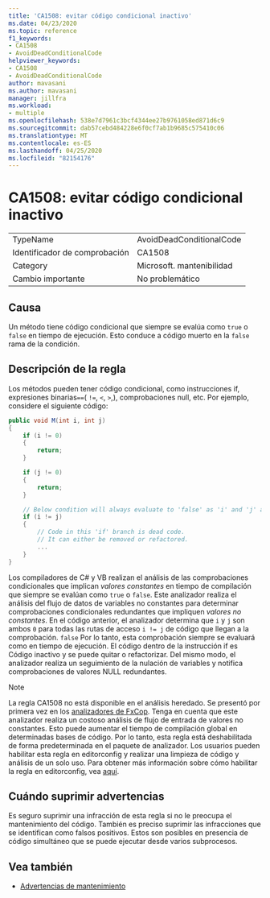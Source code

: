 ```yaml
---
title: 'CA1508: evitar código condicional inactivo'
ms.date: 04/23/2020
ms.topic: reference
f1_keywords:
- CA1508
- AvoidDeadConditionalCode
helpviewer_keywords:
- CA1508
- AvoidDeadConditionalCode
author: mavasani
ms.author: mavasani
manager: jillfra
ms.workload:
- multiple
ms.openlocfilehash: 538e7d7961c3bcf4344ee27b9761058ed871d6c9
ms.sourcegitcommit: dab57cebd484228e6f0cf7ab1b9685c575410c06
ms.translationtype: MT
ms.contentlocale: es-ES
ms.lasthandoff: 04/25/2020
ms.locfileid: "82154176"
---
```

# <a name="ca1508-avoid-dead-conditional-code"></a>CA1508: evitar código condicional inactivo

|||
|-|-|
|TypeName|AvoidDeadConditionalCode|
|Identificador de comprobación|CA1508|
|Category|Microsoft. mantenibilidad|
|Cambio importante|No problemático|

## <a name="cause"></a>Causa

Un método tiene código condicional que siempre se evalúa como `true` o `false` en tiempo de ejecución. Esto conduce a código muerto en la `false` rama de la condición.

## <a name="rule-description"></a>Descripción de la regla

Los métodos pueden tener código condicional, como instrucciones if, expresiones binarias`==`( `!=`, `<`, `>`,), comprobaciones null, etc. Por ejemplo, considere el siguiente código:

```csharp
public void M(int i, int j)
{
    if (i != 0)
    {
        return;
    }

    if (j != 0)
    {
        return;
    }

    // Below condition will always evaluate to 'false' as 'i' and 'j' are both '0' here.
    if (i != j)
    {
        // Code in this 'if' branch is dead code.
        // It can either be removed or refactored.
        ...
    }
}
```

Los compiladores de C# y VB realizan el análisis de las comprobaciones condicionales que implican _valores constantes_ en tiempo de compilación que siempre se evalúan como `true` o `false`. Este analizador realiza el análisis del flujo de datos de variables no constantes para determinar comprobaciones condicionales redundantes que impliquen _valores no constantes_. En el código anterior, el analizador determina que `i` y `j` son ambos `0` para todas las rutas de acceso `i != j` de código que llegan a la comprobación. `false` Por lo tanto, esta comprobación siempre se evaluará como en tiempo de ejecución. El código dentro de la instrucción if es Código inactivo y se puede quitar o refactorizar. Del mismo modo, el analizador realiza un seguimiento de la nulación de variables y notifica comprobaciones de valores NULL redundantes.

> [!NOTE]
> La regla CA1508 no está disponible en el análisis heredado. Se presentó por primera vez en los [analizadores de FxCop](https://www.nuget.org/packages/Microsoft.CodeAnalysis.FxCopAnalyzers).
> Tenga en cuenta que este analizador realiza un costoso análisis de flujo de entrada de valores no constantes. Esto puede aumentar el tiempo de compilación global en determinadas bases de código. Por lo tanto, esta regla está deshabilitada de forma predeterminada en el paquete de analizador. Los usuarios pueden habilitar esta regla en editorconfig y realizar una limpieza de código y análisis de un solo uso. Para obtener más información sobre cómo habilitar la regla en editorconfig, vea [aquí](https://docs.microsoft.com/visualstudio/code-quality/use-roslyn-analyzers#rule-severity).

## <a name="when-to-suppress-warnings"></a>Cuándo suprimir advertencias

Es seguro suprimir una infracción de esta regla si no le preocupa el mantenimiento del código. También es preciso suprimir las infracciones que se identifican como falsos positivos. Estos son posibles en presencia de código simultáneo que se puede ejecutar desde varios subprocesos.

## <a name="see-also"></a>Vea también

- [Advertencias de mantenimiento](../code-quality/maintainability-warnings.md)
